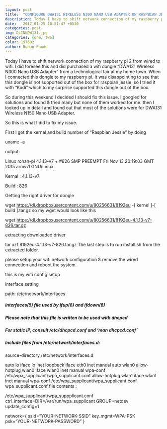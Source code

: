 ```yaml
---
layout: post
title:  "CONFIGURE DWA131 WIRELESS N300 NANO USB ADAPTER ON RASPBIAN JESSIE"
description: Today I have to shift network connection of my raspberry pi 2 from wired to wifi. I did foresee this and did purchased a wifi dongle “DWA131 Wireless N300 Nano USB Adapter”
date:   2017-01-25 10:51:47 +0530
categories: post
img: DLINKDW131.jpg
categories: [one, two]
color: 1976D2
author: Rohan Pande
---
```


Today I have to shift network connection of my raspberry pi 2 from wired to wifi. I did foresee this and did purchased a wifi dongle “DWA131 Wireless N300 Nano USB Adapter” from a technological fair at my home town. When I connected this dongle to my raspberry pi. It was disappointing to see that this dongle is not supported out of the box for raspbian jessie. so I tried it with “Kodi” which to my surprise supported this dongle out of the box.

So during this weekend I decided I should fix this issue. I googled for solutions and found & tried many but none of them worked for me. then I looked up in detail and found out that most of the solutions were for DWA131 Wireless N150 Nano USB Adapter.

So this is what I did to fix my issue.

First I got the kernal and build number of “Raspbian Jessie” by doing


uname -a

output:

Linux rohan-pi 4.1.13-v7 + #826 SMP PREEMPT Fri Nov 13 20:19:03 GMT 2015 armv7l GNU/Linux

Kernal : 4.1.13-v7

Build : 826

Getting the right driver for dongle

wget https://dl.dropboxusercontent.com/u/80256631/8192eu -[ kernel ]-[ build ].tar.gz
so my wget would look like this

wget https://dl.dropboxusercontent.com/u/80256631/8192eu-4.1.13-v7-826.tar.gz

extracting downloaded driver

tar xzf 8192eu-4.1.13-v7-826.tar.gz
The last step is to run install.sh from the extracted folder.

please setup your wifi network configuration & remove the wired connection and reboot the system.

this is my wifi config setup

interface setting

path: /etc/network/interfaces

##### interfaces(5) file used by ifup(8) and ifdown(8)

##### Please note that this file is written to be used with dhcpcd
##### For static IP, consult /etc/dhcpcd.conf and ‘man dhcpcd.conf’

##### Include files from /etc/network/interfaces.d:
source-directory /etc/network/interfaces.d

auto lo
iface lo inet loopback
iface eth0 inet manual
auto wlan0
allow-hotplug wlan0
iface wlan0 inet manual
wpa-conf /etc/wpa_supplicant/wpa_supplicant.conf
allow-hotplug wlan1
iface wlan1 inet manual
wpa-conf /etc/wpa_supplicant/wpa_supplicant.conf
wpa_supplicant.conf file contents :

/etc/wpa_supplicant/wpa_suppplicant.conf
ctrl_interface=DIR=/var/run/wpa_supplicant GROUP=netdev
update_config=1

network={
ssid=”YOUR-NETWORK-SSID”
key_mgmt=WPA-PSK
psk=”YOUR-NETWORK-PASSWORD”
}
